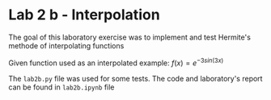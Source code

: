 # Lab 2 b - Interpolation

The goal of this laboratory exercise was to implement and test Hermite's methode of interpolating functions

Given function used as an interpolated example:
$f(x) = e^{-3sin(3x)}$

The `lab2b.py` file was used for some tests. The code and laboratory's report can be found in `lab2b.ipynb` file